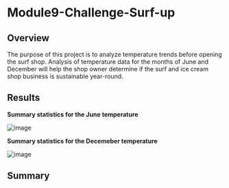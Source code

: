 # Module9-Challenge-Surf-up

## Overview
The purpose of this project is to analyze temperature trends before opening the surf shop. Analysis of temperature data for the months of June and December will help the shop owner determine if the surf and ice cream shop business is sustainable year-round.

## Results

**Summary statistics for the June temperature**

![image](https://user-images.githubusercontent.com/31812730/197445098-7dd997a3-ce72-4d51-8f5e-5d11bc61d4d6.png)

**Summary statistics for the Decemeber temperature**

![image](https://user-images.githubusercontent.com/31812730/197445243-4555b7d1-fb02-408c-8539-2daf369d9c01.png)

## Summary
